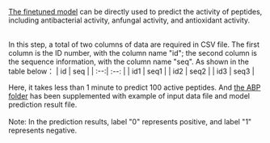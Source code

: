 [The finetuned model](https://zenodo.org/records/12747957) can be directly used to predict the activity of peptides, including antibacterial activity, anfungal activity, and antioxidant activity. <br><br>

In this step, a total of two columns of data are required in CSV file. The first column is the ID number, with the column name "id"; the second column is the sequence information, with the column name "seq". As shown in the table below：
| id | seq |
| :--:| :--: |
| id1 | seq1 |
| id2 | seq2 |
| id3 | seq3 |


Here, it takes less than 1 minute to predict 100 active peptides. And [the ABP folder](https://github.com/hgao12345/DLFea4AMPGen/tree/main/Prediction/ABP) has been supplemented with example of input data file and model prediction result file. <br><br>
Note: In the prediction results, label "0" represents positive, and label "1" represents negative.
